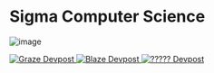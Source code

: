 # Sigma Computer Science

![image](https://github.com/sigmacompsci/.github/assets/140008493/9fd52109-59ba-46eb-a02f-b68ff9c7c703)

<a href="https://devpost.com/software/graze">
  <img alt="Graze Devpost" src="https://img.shields.io/badge/Devpost-View%20Graze-informational?style=for-the-badge&logo=devpost&color=B0EAC7&logoColor=003E54" />
</a>
<a href="https://devpost.com/software/blaze-wczt9d">
  <img alt="Blaze Devpost" src="https://img.shields.io/badge/Devpost-View%20Blaze-informational?style=for-the-badge&logo=devpost&color=FFF176&logoColor=003E54" />
</a>
<a href="https://devpost.com">
  <img alt="????? Devpost" src="https://img.shields.io/badge/Devpost-Coming%20Soon-informational?style=for-the-badge&logo=devpost&color=5A6CD9&logoColor=003E54" />
</a>
